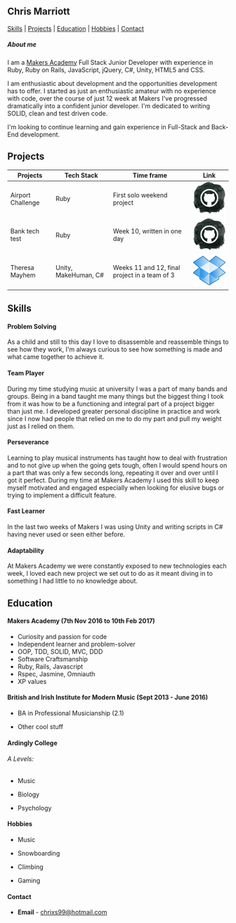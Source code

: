 ## Chris Marriott

[Skills](#skills) | [Projects](#projects) | [Education](#education) | [Hobbies](#hobbies) | [Contact](#contact)

##### About me

I am a [Makers Academy](http://www.makersacademy.com/) Full Stack Junior Developer with experience in Ruby, Ruby on Rails, JavaScript, jQuery, C#, Unity, HTML5 and CSS.

I am enthusiastic about development and the opportunities development has to offer. I started as just an enthusiastic amateur with no experience with code, over the course of just 12 week at Makers I've progressed dramatically into a confident junior developer. I'm dedicated to writing SOLID, clean and test driven code.

I'm looking to continue learning and gain experience in Full-Stack and Back-End development.

## Projects

| Projects  | Tech Stack  | Time frame  | Link  |
| --- | --- | --- | --- |
| Airport Challenge | Ruby  | First solo weekend project | [![GitHub Repo](./Octocat.png)](https://github.com/Chrixs/airport_challenge/tree/master) |
| Bank tech test | Ruby  | Week 10, written in one day | [![GitHub Repo](./Octocat.png)](https://github.com/Chrixs/bank_tech_test) |
| Theresa Mayhem  | Unity, MakeHuman, C#  | Weeks 11 and 12, final project in a team of 3 |  [![GitHub Repo](./dropbox.png)](https://www.dropbox.com/sh/82du9l3ux68j9ku/AADgPbRM2J3TiKHjFcyvYC7ba?dl=0) |

## Skills

#### Problem Solving
As a child and still to this day I love to disassemble and reassemble things to see how they work, I'm always curious to see how something is made and what came together to achieve it.

#### Team Player
During my time studying music at university I was a part of many bands and groups. Being in a band taught me many things but the biggest thing I took from it was how to be a functioning and integral part of a project bigger than just me. I developed greater personal discipline in practice and work since I now had people that relied on me to do my part and pull my weight just as I relied on them.

#### Perseverance
Learning to play musical instruments has taught how to deal with frustration and to not give up when the going gets tough, often I would spend hours on a part that was only a few seconds long, repeating it over and over until I got it perfect. During my time at Makers Academy I used this skill to keep myself motivated and engaged especially when looking for elusive bugs or trying to implement a difficult feature.

#### Fast Learner
In the last two weeks of Makers I was using Unity and writing scripts in C# having never used or seen either before.

#### Adaptability
At Makers Academy we were constantly exposed to new technologies each week, I loved each new project we set out to do as it meant diving in to something I had little to no knowledge about.

## Education


#### Makers Academy (7th Nov 2016 to 10th Feb 2017)

- Curiosity and passion for code
- Independent learner and problem-solver
- OOP, TDD, SOLID, MVC, DDD
- Software Craftsmanship
- Ruby, Rails, Javascript
- Rspec, Jasmine, Omniauth
- XP values

#### British and Irish Institute for Modern Music (Sept 2013 - June 2016)

- BA in Professional Musicianship (2.1)

- Other cool stuff

#### Ardingly College
###### A Levels:

- Music

- Biology

- Psychology

#### Hobbies

- Music

- Snowboarding

- Climbing

- Gaming

#### Contact

- **Email** - chrixs99@hotmail.com
